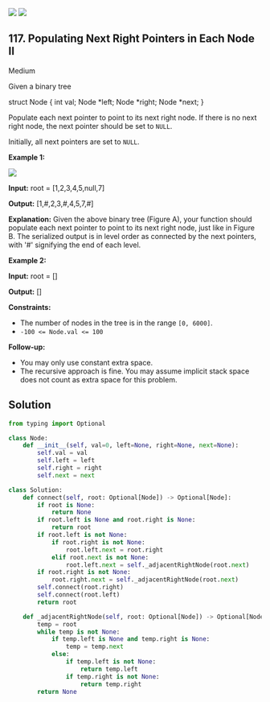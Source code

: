 [![](https://img.shields.io/github/stars/LeetCode-Top-Interview-150/LeetCode-Top-Interview-150?label=Stars&style=flat-square)](https://github.com/LeetCode-Top-Interview-150/LeetCode-Top-Interview-150)
[![](https://img.shields.io/github/forks/LeetCode-Top-Interview-150/LeetCode-Top-Interview-150?label=Fork%20me%20on%20GitHub%20&style=flat-square)](https://github.com/LeetCode-Top-Interview-150/LeetCode-Top-Interview-150/fork)

## 117\. Populating Next Right Pointers in Each Node II

Medium

Given a binary tree

struct Node { int val; Node \*left; Node \*right; Node \*next; } 

Populate each next pointer to point to its next right node. If there is no next right node, the next pointer should be set to `NULL`.

Initially, all next pointers are set to `NULL`.

**Example 1:**

![](https://assets.leetcode.com/uploads/2019/02/15/117_sample.png)

**Input:** root = [1,2,3,4,5,null,7]

**Output:** [1,#,2,3,#,4,5,7,#]

**Explanation:** Given the above binary tree (Figure A), your function should populate each next pointer to point to its next right node, just like in Figure B. The serialized output is in level order as connected by the next pointers, with '#' signifying the end of each level. 

**Example 2:**

**Input:** root = []

**Output:** [] 

**Constraints:**

*   The number of nodes in the tree is in the range `[0, 6000]`.
*   `-100 <= Node.val <= 100`

**Follow-up:**

*   You may only use constant extra space.
*   The recursive approach is fine. You may assume implicit stack space does not count as extra space for this problem.

## Solution

```python
from typing import Optional

class Node:
    def __init__(self, val=0, left=None, right=None, next=None):
        self.val = val
        self.left = left
        self.right = right
        self.next = next

class Solution:
    def connect(self, root: Optional[Node]) -> Optional[Node]:
        if root is None:
            return None
        if root.left is None and root.right is None:
            return root
        if root.left is not None:
            if root.right is not None:
                root.left.next = root.right
            elif root.next is not None:
                root.left.next = self._adjacentRightNode(root.next)
        if root.right is not None:
            root.right.next = self._adjacentRightNode(root.next)
        self.connect(root.right)
        self.connect(root.left)
        return root

    def _adjacentRightNode(self, root: Optional[Node]) -> Optional[Node]:
        temp = root
        while temp is not None:
            if temp.left is None and temp.right is None:
                temp = temp.next
            else:
                if temp.left is not None:
                    return temp.left
                if temp.right is not None:
                    return temp.right
        return None
```